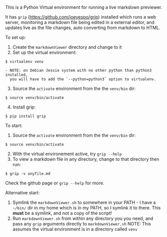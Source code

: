 This is a Python Virtual environment for running a live markdown previewer.

It has `grip` (https://github.com/joeyespo/grip) installed which runs a web
server, monitoring a markdown file being edited in a external editor, and
updates live as the file changes, auto converting from markdown to HTML.

To set up:
1. Create the `markdownViewer` directory and change to it
2. Set up the virtual environment:

  `$ virtualenv venv`

    - NOTE: on Debian Jessie system with no other python than python3 installed,
      you will have to add the `--python=python3` option to virtualenv.

3. Source the `activate` environment from the the `venv/bin` dir:

  `$ source venv/bin/activate`

4. Install grip:

  `$ pip install grip`


To start:
1. Source the `activate` environment from the the `venv/bin` dir:

  `$ source venv/bin/activate`

2. With the virtual environement active, try `grip --help`
3. To view a markdown file in any directory, change to that directory then run:

  `$ grip -v anyfile.md`

Check the github page or `grip --help` for more.

Alternative start:
1. Symlink the `markdownViewer.sh` to somewhere in your PATH - I have a `~/bin/`
dir in my home which is in my PATH, so I symlink it to there. This **must** be a
symlink, and not a copy of the script!
2. Run `markdownViewer.sh` from within any directory you you need, and pass any
`grip` arguments directly to `markdownViewer.sh`
NOTE: This assumes the virtual environment is in a directory called `venv` 

